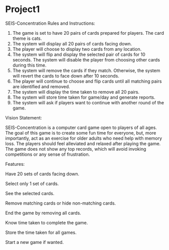# Project1
SEIS-Concentration Rules and Instructions:
1.	The game is set to have 20 pairs of cards prepared for players. The card theme is cats. 
2.	The system will display all 20 pairs of cards facing down. 
3.	The player will choose to display two cards from any location. 
4.	The system will flip and display the selected pair of cards for 10 seconds. The system will disable the player from choosing other cards during this time. 
5.	The system will remove the cards if they match. Otherwise, the system will revert the cards to face down after 10 seconds. 
6.	The player will continue to choose and flip cards until all matching pairs are identified and removed. 
7.	The system will display the time taken to remove all 20 pairs. 
8.	The system will store time taken for game/day and generate reports. 
9.	The system will ask if players want to continue with another round of the game. 

Vision Statement:

SEIS-Concentration is a computer card game open to players of all ages. The goal of this game is to create some fun time for everyone, but, more importantly, act as an exercise for older adults who need help with memory loss. The players should feel alleviated and relaxed after playing the game. The game does not show any top records, which will avoid invoking competitions or any sense of frustration.  

Features:

Have 20 sets of cards facing down. 

Select only 1 set of cards. 

See the selected cards. 

Remove matching cards or hide non-matching cards. 

End the game by removing all cards. 

Know time taken to complete the game. 

Store the time taken for all games. 

Start a new game if wanted. 
